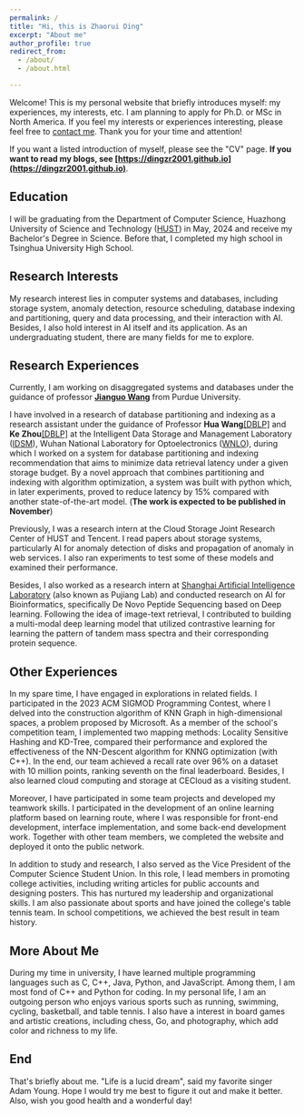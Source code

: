 ```yaml
---
permalink: /
title: "Hi, this is Zhaorui Ding"
excerpt: "About me"
author_profile: true
redirect_from: 
  - /about/
  - /about.html

---
```


Welcome! This is my personal website that briefly introduces myself: my experiences, my interests, etc. I am planning to apply for Ph.D. or MSc in North America. If you feel my interests or experiences interesting, please feel free to [contact me](mailto:zhaorui_ding@hust.edu.cn). Thank you for your time and attention!

If you want a listed introduction of myself, please see the "CV" page. **If you want to read my blogs, see [https://dingzr2001.github.io](https://dingzr2001.github.io)**.

Education
------

I will be graduating from the Department of Computer Science, Huazhong University of Science and Technology ([HUST](http://english.hust.edu.cn/)) in May, 2024 and receive my Bachelor's Degree in Science. Before that, I completed my high school in Tsinghua University High School.

## Research Interests

My research interest lies in computer systems and databases, including storage system, anomaly detection,
resource scheduling, database indexing and partitioning, query and data processing, and their interaction with AI.
Besides, I also hold interest in AI itself and its application. As an undergraduating student, there are many fields for me to explore.

Research Experiences
------
Currently, I am working on disaggregated systems and databases under the guidance of professor <b><a href="https://www.cs.purdue.edu/homes/csjgwang/">Jianguo Wang</a></b> from Purdue University.

I have involved in a research of database partitioning and indexing as a research assistant under the guidance of Professor **Hua Wang**[[DBLP]](https://dblp.org/pid/33/3535-8.html) and **Ke Zhou**[[DBLP]](https://dblp.org/pid/78/2949-1.html) at the Intelligent Data Storage and Management Laboratory ([IDSM](http://idsm.wnlo.hust.edu.cn/)), Wuhan National Laboratory for Optoelectronics ([WNLO](http://wnlo.hust.edu.cn/)), during which I worked on a system for database partitioning and indexing recommendation that aims to minimize data retrieval latency under a given storage budget. By a novel approach that combines partitioning and indexing with algorithm optimization, a system was built with python which, in later experiments, proved to reduce latency by 15% compared with another state-of-the-art model. (**The work is expected to be published in November**) 

Previously, I was a research intern at the Cloud Storage Joint Research Center of HUST and Tencent. I read papers about storage systems, particularly AI for anomaly detection of disks and propagation of anomaly in web services. I also ran experiments to test some of these models and examined their performance.

Besides, I also worked as a research intern at [Shanghai Artificial Intelligence Laboratory](https://www.shlab.org.cn/) (also known as Pujiang Lab) and conducted research on AI for Bioinformatics, specifically De Novo Peptide Sequencing based on Deep learning. Following the idea of image-text retrieval, I contributed to building a multi-modal deep learning model that utilized contrastive learning for learning the pattern of tandem mass spectra and their corresponding protein sequence.

Other Experiences
------

In my spare time, I have engaged in explorations in related fields. I participated in the 2023 ACM SIGMOD Programming Contest, where I delved into the construction algorithm of KNN Graph in high-dimensional spaces, a problem proposed by Microsoft. As a member of the school's competition team, I implemented two mapping methods: Locality Sensitive Hashing and KD-Tree, compared their performance and explored the effectiveness of the NN-Descent algorithm for KNNG optimization (with C++). In the end, our team achieved a recall rate over 96% on a dataset with 10 million points, ranking seventh on the final leaderboard. Besides, I also learned cloud computing and storage at CECloud as a visiting student.

Moreover, I have participated in some team projects and developed my teamwork skills. I participated in the development of an online learning platform based on learning route, where I was responsible for front-end development, interface implementation, and some back-end development work. Together with other team members, we completed the website and deployed it onto the public network.

In addition to study and research, I also served as the Vice President of the Computer Science Student Union. In this role, I lead members in promoting college activities, including writing articles for public accounts and designing posters. This has nurtured my leadership and organizational skills. I am also passionate about sports and have joined the college's table tennis team. In school competitions, we achieved the best result in team history.

## More About Me

During my time in university, I have learned multiple programming languages such as C, C++, Java, Python, and JavaScript. Among them, I am most fond of C++ and Python for coding. In my personal life, I am an outgoing person who enjoys various sports such as running, swimming, cycling, basketball, and table tennis. I also have a interest in board games and artistic creations, including chess, Go, and photography, which add color and richness to my life.

End
------

That's briefly about me. "Life is a lucid dream", said my favorite singer Adam Young. Hope I would try me best to figure it out and make it better. Also, wish you good health and a wonderful day!

